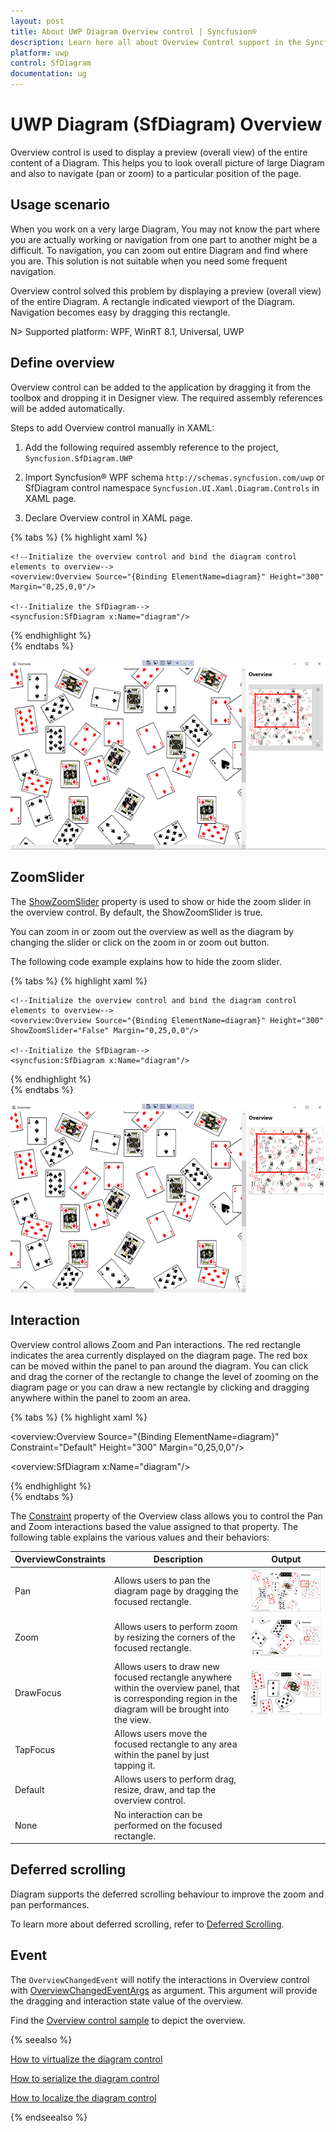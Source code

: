 ```yaml
---
layout: post
title: About UWP Diagram Overview control | Syncfusion®
description: Learn here all about Overview Control support in the Syncfusion® UWP Diagram (SfDiagram) control and more.
platform: uwp
control: SfDiagram
documentation: ug
---
```


# UWP Diagram (SfDiagram) Overview

Overview control is used to display a preview (overall view) of the entire content of a Diagram. This helps you to look overall picture of large Diagram and also to navigate (pan or zoom) to a particular position of the page.

## Usage scenario

When you work on a very large Diagram, You may not know the part where you are actually working or navigation from one part to another might be a difficult. To navigation, you can zoom out entire Diagram and find where you are. This solution is not suitable when you need some frequent navigation.

Overview control solved this problem by displaying a preview (overall view) of the entire Diagram. A rectangle indicated viewport of the Diagram. Navigation becomes easy by dragging this rectangle.

N> Supported platform: WPF, WinRT 8.1, Universal, UWP


## Define overview

Overview control can be added to the application by dragging it from the toolbox and dropping it in Designer view. The required assembly references will be added automatically.

Steps to add Overview control manually in XAML:

1. Add the following required assembly reference to the project, `Syncfusion.SfDiagram.UWP`

2. Import Syncfusion® WPF schema `http://schemas.syncfusion.com/uwp` or SfDiagram control namespace `Syncfusion.UI.Xaml.Diagram.Controls` in XAML page.

3. Declare Overview control in XAML page.

{% tabs %}
{% highlight xaml %}

<Page x:Class="OverviewControl.MainWindow"
        xmlns="http://schemas.microsoft.com/winfx/2006/xaml/presentation"
        xmlns:x="http://schemas.microsoft.com/winfx/2006/xaml"
        xmlns:syncfusion="using:Syncfusion.UI.Xaml.Diagram"
        xmlns:overview="using:Syncfusion.UI.Xaml.Diagram.Controls"
        WindowStartupLocation="CenterScreen"
        Title="Overview" Height="720" Width="1200">
    
    <!--Initialize the overview control and bind the diagram control elements to overview-->
    <overview:Overview Source="{Binding ElementName=diagram}" Height="300" Margin="0,25,0,0"/>

    <!--Initialize the SfDiagram-->
    <syncfusion:SfDiagram x:Name="diagram"/>
</Page>
	
{% endhighlight %}	
{% endtabs %}

![Overview](Overview-Control_images/Overview-Control_img1.png)

## ZoomSlider

The [ShowZoomSlider](https://help.syncfusion.com/cr/uwp/Syncfusion.UI.Xaml.Diagram.Controls.Overview.html#Syncfusion_UI_Xaml_Diagram_Controls_Overview_ShowZoomSliderProperty) property is used to show or hide the zoom slider in the overview control. By default, the ShowZoomSlider is true.

You can zoom in or zoom out the overview as well as the diagram by changing the slider or click on the zoom in or zoom out button.

 The following code example explains how to hide the zoom slider.

{% tabs %}
{% highlight xaml %}

<Page x:Class="OverviewControl.MainWindow"
        xmlns="http://schemas.microsoft.com/winfx/2006/xaml/presentation"
        xmlns:x="http://schemas.microsoft.com/winfx/2006/xaml"
        xmlns:syncfusion="using:Syncfusion.UI.Xaml.Diagram"
        xmlns:overview="using:Syncfusion.UI.Xaml.Diagram.Controls"
        WindowStartupLocation="CenterScreen"
        Title="Overview" Height="720" Width="1200">
    
    <!--Initialize the overview control and bind the diagram control elements to overview-->
    <overview:Overview Source="{Binding ElementName=diagram}" Height="300" ShowZoomSlider="False" Margin="0,25,0,0"/>

    <!--Initialize the SfDiagram-->
    <syncfusion:SfDiagram x:Name="diagram"/>
</Page>
	
{% endhighlight %}	
{% endtabs %}

![Overview](Overview-Control_images/Overview-Control_img.png)

## Interaction

Overview control allows Zoom and Pan interactions. The red rectangle indicates the area currently displayed on the diagram page. The red box can be moved within the panel to pan around the diagram. You can click and drag the corner of the rectangle to change the level of zooming on the diagram page or you can draw a new rectangle by clicking and dragging anywhere within the panel to zoom an area.

{% tabs %}
{% highlight xaml %}

<!--Initialize the overview control with its constraint-->
<overview:Overview Source="{Binding ElementName=diagram}" 
                     Constraint="Default" 
                     Height="300" Margin="0,25,0,0"/>

<!--Initialize the SfDiagram-->
<overview:SfDiagram x:Name="diagram"/>

{% endhighlight %}	
{% endtabs %}

The [Constraint](https://help.syncfusion.com/cr/uwp/Syncfusion.UI.Xaml.Diagram.Controls.Overview.html#Syncfusion_UI_Xaml_Diagram_Controls_Overview_ConstraintProperty) property of the Overview class allows you to control the Pan and Zoom interactions based the value assigned to that property. The following table explains the various values and their behaviors:

| OverviewConstraints | Description | Output |
|---|---|---|
| Pan | Allows users to pan the diagram page by dragging the focused rectangle. |![Overview pan](Overview-Control_images/OverViewPan.gif) |
| Zoom | Allows users to perform zoom by resizing the corners of the focused rectangle. |![Overview Resize](Overview-Control_images/OverViewResize.gif) |
| DrawFocus | Allows users to draw new focused rectangle anywhere within the overview panel, that is corresponding region in the diagram will be brought into the view.|![Overview Draw](Overview-Control_images/OverViewDrawFocus.gif) |
| TapFocus | Allows users move the focused rectangle to any area within the panel by just tapping it.| |
| Default | Allows users to perform drag, resize, draw, and tap the overview control.| |
| None |No interaction can be performed on the focused rectangle.||

## Deferred scrolling

Diagram supports the deferred scrolling behaviour to improve the zoom and pan performances.

To learn more about deferred scrolling, refer to [Deferred Scrolling](/uwp/diagram/virtualization#deferred-scrolling "DeferredScrolling").

## Event

The `OverviewChangedEvent` will notify the interactions in Overview control with [OverviewChangedEventArgs](https://help.syncfusion.com/cr/uwp/Syncfusion.UI.Xaml.Diagram.Controls.OverviewChangedEventArgs.html) as argument. This argument will provide the dragging and interaction state value of the overview.

Find the [Overview control sample](https://github.com/SyncfusionExamples/UWP-Diagram-Examples/tree/main/Samples/OverviewControl) to depict the overview.

{% seealso %}

[How to virtualize the diagram control](/uwp/diagram/virtualization)

[How to serialize the diagram control](/uwp/diagram/serialization)

[How to localize the diagram control](/uwp/diagram/localization)

{% endseealso %}